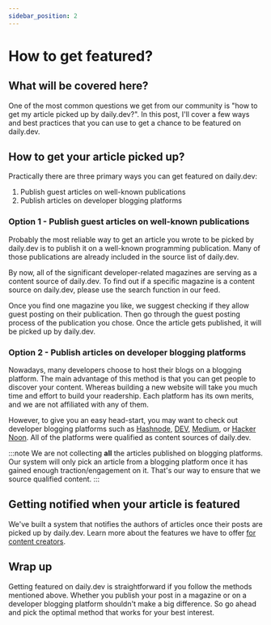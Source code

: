 ```yaml
---
sidebar_position: 2
---
```


# How to get featured?

## What will be covered here?

One of the most common questions we get from our community is "how to get my article picked up by daily.dev?". In this post, I'll cover a few ways and best practices that you can use to get a chance to be featured on daily.dev.

## How to get your article picked up?

Practically there are three primary ways you can get featured on daily.dev:

1. Publish guest articles on well-known publications
2. Publish articles on developer blogging platforms

### Option 1 - Publish guest articles on well-known publications

Probably the most reliable way to get an article you wrote to be picked by daily.dev is to publish it on a well-known programming publication. Many of those publications are already included in the source list of daily.dev. 

By now, all of the significant developer-related magazines are serving as a content source of daily.dev. To find out if a specific magazine is a content source on daily.dev, please use the search function in our feed. 

Once you find one magazine you like, we suggest checking if they allow guest posting on their publication. Then go through the guest posting process of the publication you chose. Once the article gets published, it will be picked up by daily.dev.

### Option 2 - Publish articles on developer blogging platforms

Nowadays, many developers choose to host their blogs on a blogging platform. The main advantage of this method is that you can get people to discover your content. Whereas building a new website will take you much time and effort to build your readership. Each platform has its own merits, and we are not affiliated with any of them.

However, to give you an easy head-start, you may want to check out developer blogging platforms such as [Hashnode](https://hashnode.com/), [DEV](https://dev.to/), [Medium](https://medium.com/), or [Hacker Noon](https://hackernoon.com/). All of the platforms were qualified as content sources of daily.dev. 

:::note
We are not collecting **all** the articles published on blogging platforms. Our system will only pick an article from a blogging platform once it has gained enough traction/engagement on it. That's our way to ensure that we source qualified content.
:::

## Getting notified when your article is featured

We've built a system that notifies the authors of articles once their posts are picked up by daily.dev. Learn more about the features we have to offer [for content creators](https://daily.dev/blog/claiming-ownership-on-an-article-you-wrote).

## Wrap up

Getting featured on daily.dev is straightforward if you follow the methods mentioned above. Whether you publish your post in a magazine or on a developer blogging platform shouldn't make a big difference. So go ahead and pick the optimal method that works for your best interest. 
